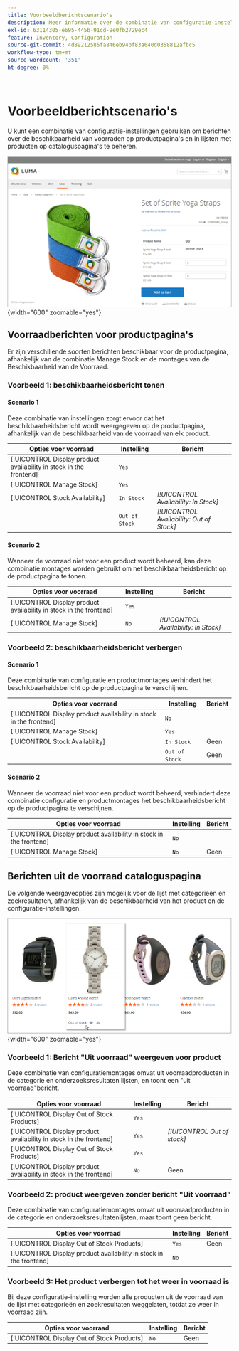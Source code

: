 ```yaml
---
title: Voorbeeldberichtscenario's
description: Meer informatie over de combinatie van configuratie-instellingen die berichten over de beschikbaarheid van voorraden op productpagina's en in lijsten met producten op cataloguspagina's bepalen.
exl-id: 63114305-e695-445b-91cd-9e0fb2729ec4
feature: Inventory, Configuration
source-git-commit: 4d89212585fa846eb94bf83a640d0358812afbc5
workflow-type: tm+mt
source-wordcount: '351'
ht-degree: 0%

---
```


# Voorbeeldberichtscenario&#39;s

U kunt een combinatie van configuratie-instellingen gebruiken om berichten over de beschikbaarheid van voorraden op productpagina&#39;s en in lijsten met producten op cataloguspagina&#39;s te beheren.

![&#x200B; Gegroepeerd Product met &quot;Van voorraad&quot;Bericht &#x200B;](assets/storefront-out-of-stock-message.png){width="600" zoomable="yes"}

## Voorraadberichten voor productpagina&#39;s

Er zijn verschillende soorten berichten beschikbaar voor de productpagina, afhankelijk van de combinatie Manage Stock en de montages van de Beschikbaarheid van de Voorraad.

### Voorbeeld 1: beschikbaarheidsbericht tonen

#### Scenario 1

Deze combinatie van instellingen zorgt ervoor dat het beschikbaarheidsbericht wordt weergegeven op de productpagina, afhankelijk van de beschikbaarheid van de voorraad van elk product.

| Opties voor voorraad | Instelling | Bericht |
|--|--|--|
| [!UICONTROL Display product availability in stock in the frontend] | `Yes` | |
| [!UICONTROL Manage Stock] | `Yes` | |
| [!UICONTROL Stock Availability] | `In Stock` | _[!UICONTROL Availability: In Stock]_ |
| | `Out of Stock` | _[!UICONTROL Availability: Out of Stock]_ |

#### Scenario 2

Wanneer de voorraad niet voor een product wordt beheerd, kan deze combinatie montages worden gebruikt om het beschikbaarheidsbericht op de productpagina te tonen.

| Opties voor voorraad | Instelling | Bericht |
|--|--|--|
| [!UICONTROL Display product availability in stock in the frontend] | `Yes` |  |
| [!UICONTROL Manage Stock] | `No` | _[!UICONTROL Availability: In Stock]_ |

### Voorbeeld 2: beschikbaarheidsbericht verbergen

#### Scenario 1

Deze combinatie van configuratie en productmontages verhindert het beschikbaarheidsbericht op de productpagina te verschijnen.

| Opties voor voorraad | Instelling | Bericht |
|--|--|--|
| [!UICONTROL Display product availability in stock in the frontend] | `No` |  |
| [!UICONTROL Manage Stock] | `Yes` |  |
| [!UICONTROL Stock Availability] | `In Stock` | Geen |
|  | `Out of Stock` | Geen |

#### Scenario 2

Wanneer de voorraad niet voor een product wordt beheerd, verhindert deze combinatie configuratie en productmontages het beschikbaarheidsbericht op de productpagina te verschijnen.

| Opties voor voorraad | Instelling | Bericht |
|--|--|--|
| [!UICONTROL Display product availability in stock in the frontend] | `No` |  |
| [!UICONTROL Manage Stock] | `No` | Geen |

## Berichten uit de voorraad cataloguspagina

De volgende weergaveopties zijn mogelijk voor de lijst met categorieën en zoekresultaten, afhankelijk van de beschikbaarheid van het product en de configuratie-instellingen.

![&#x200B; Bericht uit-van-voorraad op de Pagina van de Categorie &#x200B;](assets/storefront-out-of-stock-catalog-page.png){width="600" zoomable="yes"}

### Voorbeeld 1: Bericht &quot;Uit voorraad&quot; weergeven voor product

Deze combinatie van configuratiemontages omvat uit voorraadproducten in de categorie en onderzoeksresultaten lijsten, en toont een &quot;uit voorraad&quot;bericht.

| Opties voor voorraad | Instelling | Bericht |
|--|--|--|
| [!UICONTROL Display Out of Stock Products] | `Yes` |  |
| [!UICONTROL Display product availability in stock in the frontend] | `Yes` | _[!UICONTROL Out of stock]_ |
| [!UICONTROL Display Out of Stock Products] | `Yes` |  |
| [!UICONTROL Display product availability in stock in the frontend] | `No` | Geen |

### Voorbeeld 2: product weergeven zonder bericht &quot;Uit voorraad&quot;

Deze combinatie van configuratiemontages omvat uit voorraadproducten in de categorie en onderzoeksresultatenlijsten, maar toont geen bericht.

| Opties voor voorraad | Instelling | Bericht |
|--|--|--|
| [!UICONTROL Display Out of Stock Products] | `Yes` | Geen |
| [!UICONTROL Display product availability in stock in the frontend] | `No` |  |

### Voorbeeld 3: Het product verbergen tot het weer in voorraad is

Bij deze configuratie-instelling worden alle producten uit de voorraad van de lijst met categorieën en zoekresultaten weggelaten, totdat ze weer in voorraad zijn.

| Opties voor voorraad | Instelling | Bericht |
|--|--|--|
| [!UICONTROL Display Out of Stock Products] | `No` | Geen |
